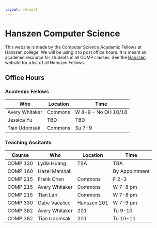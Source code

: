 ```yaml
---
layout: default
---
```


# Hanszen Computer Science

This website is made by the Computer Science Academic Fellows at Hanszen college. We will be using it to post office hours. It is meant an academic resource for students in all COMP classes. See the [Hanszen](http://hanszen.rice.edu/resources/academic-fellows.html) website for a list of all Hanszen Fellows.

## Office Hours

### Academic Fellows

 Who        |Location | Time
------------|---------|--------
Avery Whitaker | Commons | W 8-9 - No OH 10/18
Jessica Yu   | TBD | TBD
Tian Udomsak | Commons | Su 7-9

### Teaching Assitants 

Course   | Who        |Location | Time
---------|------------|---------|--------
COMP 130 | Lydia Huang | TBA | TBA 
COMP 160 | Hazel Marshall | | By Appointment 
COMP 215 | Frank Chen   | Commons | F 2-3
COMP 215 | Avery Whitaker | Commons | W 7-8 pm
COMP 215 | Tian Lan | Commons | W 7-8 pm
COMP 330 | Gabe Vacaliuc | Hanszen 201 | W 7-9 pm
COMP 382 | Avery Whitaker | 201 | Tu 9-10
COMP 382 | Tian Udomsak | 201 | Tu 10-11
